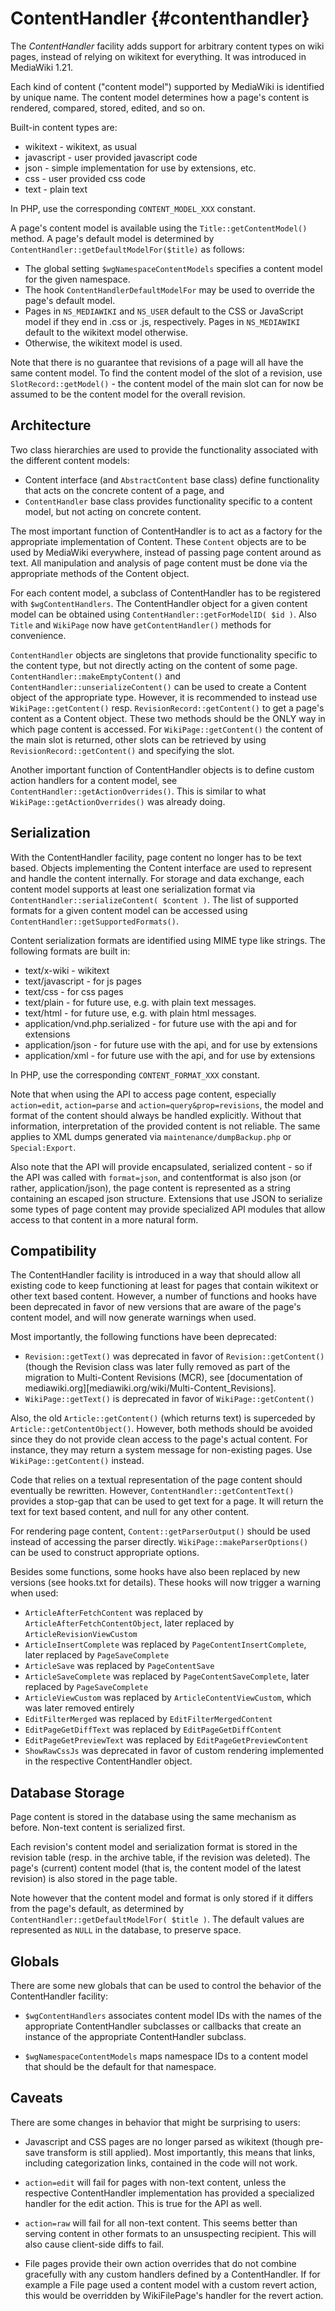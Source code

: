 ContentHandler {#contenthandler}
=====

The *ContentHandler* facility adds support for arbitrary content types on wiki pages, instead of relying on wikitext for everything. It was introduced in MediaWiki 1.21.

Each kind of content ("content model") supported by MediaWiki is identified by unique name. The content model determines how a page's content is rendered, compared, stored, edited, and so on.

Built-in content types are:

* wikitext - wikitext, as usual
* javascript - user provided javascript code
* json - simple implementation for use by extensions, etc.
* css - user provided css code
* text - plain text

In PHP, use the corresponding `CONTENT_MODEL_XXX` constant.

A page's content model is available using the `Title::getContentModel()` method. A page's default model is determined by `ContentHandler::getDefaultModelFor($title)` as follows:

* The global setting `$wgNamespaceContentModels` specifies a content model for the given namespace.
* The hook `ContentHandlerDefaultModelFor` may be used to override the page's default model.
* Pages in `NS_MEDIAWIKI` and `NS_USER` default to the CSS or JavaScript model if they end in .css or .js, respectively. Pages in `NS_MEDIAWIKI` default to the wikitext model otherwise.
* Otherwise, the wikitext model is used.

Note that there is no guarantee that revisions of a page will all have the same content model. To find the content model of the slot of a revision, use `SlotRecord::getModel()` -
the content model of the main slot can for now be assumed to be the content model for the overall revision.

## Architecture

Two class hierarchies are used to provide the functionality associated with the different content models:

* Content interface (and `AbstractContent` base class) define functionality that acts on the concrete content of a page, and
* `ContentHandler` base class provides functionality specific to a content model, but not acting on concrete content.

The most important function of ContentHandler is to act as a factory for the appropriate implementation of Content. These `Content` objects are to be used by MediaWiki everywhere, instead of passing page content around as text. All manipulation and analysis of page content must be done via the appropriate methods of the Content object.

For each content model, a subclass of ContentHandler has to be registered with `$wgContentHandlers`. The ContentHandler object for a given content model can be obtained using `ContentHandler::getForModelID( $id )`. Also `Title` and `WikiPage` now have `getContentHandler()` methods for convenience.

`ContentHandler` objects are singletons that provide functionality specific to the content type, but not directly acting on the content of some page. `ContentHandler::makeEmptyContent()` and `ContentHandler::unserializeContent()` can be used to create a Content object of the appropriate type. However, it is recommended to instead use `WikiPage::getContent()` resp. `RevisionRecord::getContent()` to get a page's content as a Content object. These two methods should be the ONLY way in which page content is accessed.
For `WikiPage::getContent()` the content of the main slot is returned, other slots can be retrieved by using `RevisionRecord::getContent()` and specifying the slot.

Another important function of ContentHandler objects is to define custom action handlers for a content model, see `ContentHandler::getActionOverrides()`. This is similar to what `WikiPage::getActionOverrides()` was already doing.

## Serialization

With the ContentHandler facility, page content no longer has to be text based. Objects implementing the Content interface are used to represent and handle the content internally. For storage and data exchange, each content model supports at least one serialization format via `ContentHandler::serializeContent( $content )`. The list of supported formats for a given content model can be accessed using `ContentHandler::getSupportedFormats()`.

Content serialization formats are identified using MIME type like strings. The following formats are built in:

* text/x-wiki - wikitext
* text/javascript - for js pages
* text/css - for css pages
* text/plain - for future use, e.g. with plain text messages.
* text/html - for future use, e.g. with plain html messages.
* application/vnd.php.serialized - for future use with the api and for extensions
* application/json - for future use with the api, and for use by extensions
* application/xml - for future use with the api, and for use by extensions

In PHP, use the corresponding `CONTENT_FORMAT_XXX` constant.

Note that when using the API to access page content, especially `action=edit`, `action=parse` and `action=query&prop=revisions`, the model and format of the content should always be handled explicitly. Without that information, interpretation of the provided content is not reliable. The same applies to XML dumps generated via `maintenance/dumpBackup.php` or `Special:Export`.

Also note that the API will provide encapsulated, serialized content - so if the API was called with `format=json`, and contentformat is also json (or rather, application/json), the page content is represented as a string containing an escaped json structure. Extensions that use JSON to serialize some types of page content may provide specialized API modules that allow access to that content in a more natural form.

## Compatibility

The ContentHandler facility is introduced in a way that should allow all existing code to keep functioning at least for pages that contain wikitext or other text based content. However, a number of functions and hooks have been deprecated in favor of new versions that are aware of the page's content model, and will now generate warnings when used.

Most importantly, the following functions have been deprecated:

* `Revision::getText()` was deprecated in favor of `Revision::getContent()` (though the Revision class was later fully removed as part of the migration to Multi-Content Revisions (MCR), see [documentation of mediawiki.org][mediawiki.org/wiki/Multi-Content_Revisions].
* `WikiPage::getText()` is deprecated in favor of `WikiPage::getContent()`

Also, the old `Article::getContent()` (which returns text) is superceded by `Article::getContentObject()`. However, both methods should be avoided since they do not provide clean access to the page's actual content. For instance, they may return a system message for non-existing pages. Use `WikiPage::getContent()` instead.

Code that relies on a textual representation of the page content should eventually be rewritten. However, `ContentHandler::getContentText()` provides a stop-gap that can be used to get text for a page. It will return the text for text based content, and null for any other content.

For rendering page content, `Content::getParserOutput()` should be used instead of accessing the parser directly. `WikiPage::makeParserOptions()` can be used to construct appropriate options.

Besides some functions, some hooks have also been replaced by new versions (see hooks.txt for details). These hooks will now trigger a warning when used:

* `ArticleAfterFetchContent` was replaced by `ArticleAfterFetchContentObject`, later replaced by `ArticleRevisionViewCustom`
* `ArticleInsertComplete` was replaced by `PageContentInsertComplete`, later replaced by `PageSaveComplete`
* `ArticleSave` was replaced by `PageContentSave`
* `ArticleSaveComplete` was replaced by `PageContentSaveComplete`, later replaced by `PageSaveComplete`
* `ArticleViewCustom` was replaced by `ArticleContentViewCustom`, which was later removed entirely
* `EditFilterMerged` was replaced by `EditFilterMergedContent`
* `EditPageGetDiffText` was replaced by `EditPageGetDiffContent`
* `EditPageGetPreviewText` was replaced by `EditPageGetPreviewContent`
* `ShowRawCssJs` was deprecated in favor of custom rendering implemented in the respective ContentHandler object.

## Database Storage

Page content is stored in the database using the same mechanism as before. Non-text content is serialized first.

Each revision's content model and serialization format is stored in the revision table (resp. in the archive table, if the revision was deleted). The page's (current) content model (that is, the content model of the latest revision) is also stored in the page table.

Note however that the content model and format is only stored if it differs from the page's default, as determined by `ContentHandler::getDefaultModelFor( $title )`. The default values are represented as `NULL` in the database, to preserve space.

## Globals

There are some new globals that can be used to control the behavior of the ContentHandler facility:

* `$wgContentHandlers` associates content model IDs with the names of the appropriate ContentHandler subclasses or callbacks that create an instance of the appropriate ContentHandler subclass.

* `$wgNamespaceContentModels` maps namespace IDs to a content model that should be the default for that namespace.

## Caveats

There are some changes in behavior that might be surprising to users:

* Javascript and CSS pages are no longer parsed as wikitext (though pre-save transform is still applied). Most importantly, this means that links, including categorization links, contained in the code will not work.

* `action=edit` will fail for pages with non-text content, unless the respective ContentHandler implementation has provided a specialized handler for the edit action. This is true for the API as well.

* `action=raw` will fail for all non-text content. This seems better than serving content in other formats to an unsuspecting recipient. This will also cause client-side diffs to fail.

* File pages provide their own action overrides that do not combine gracefully with any custom handlers defined by a ContentHandler. If for example a File page used a content model with a custom revert action, this would be overridden by WikiFilePage's handler for the revert action.
